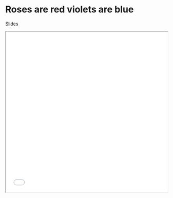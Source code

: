 # Roses are red violets are blue

[Slides](./Visualizacion/slides)

<iframe width="100%" height="500" src="./media/globeMeteors.html"></iframe>
